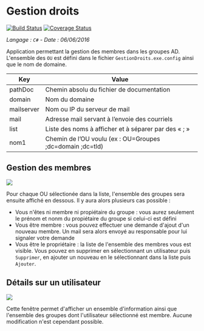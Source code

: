 # Gestion droits

[![Build Status](https://ci.appveyor.com/api/projects/status/github/Darkitty/GestionDroits)](https://ci.appveyor.com/project/Darkitty/gestiondroits)
[![Coverage Status](https://coveralls.io/repos/github/Darkitty/GestionDroits/badge.svg?branch=master)](https://coveralls.io/github/Darkitty/kermene?branch=master)

_Langage : ```C#``` - Date : 06/06/2016_

Application permettant la gestion des membres dans les groupes AD. L'ensemble des ```OU``` est défini dans le fichier ```GestionDroits.exe.config``` ainsi que le nom de domaine.

|Key|Value|
|---|-----|
|pathDoc|Chemin absolu du fichier de documentation|
|domain|Nom du domaine|
|mailserver|Nom ou IP du serveur de mail|
|mail|Adresse mail servant à l’envoie des courriels|
|list|Liste des noms à afficher et à séparer par des « ; »|
|nom1|Chemin de l’OU voulu (ex : OU=Groupes ;dc=domain ;dc=tld)|

## Gestion des membres

![](https://lut.im/05HdNMI6YX/qBKArOmsDuyc4Tud)

Pour chaque OU sélectionée dans la liste, l'ensemble des groupes sera ensuite affiché en dessous. Il y aura alors plusieurs cas possible :

* Vous n'êtes ni membre ni propiétaire du groupe : vous aurez seulement le prénom et nonm du propiétaire du groupe si celui-ci est défini
* Vous être membre : vous pouvez effectuer une demande d'ajout d'un nouveau membre. Un mail sera alors envoyé au responsable pour lui signaler votre demande
* Vous être le propriétaire : la liste de l'ensemble des membres vous est visible. Vous pouvez en supprimer en sélectionnant un utilisateur puis ```Supprimer```, en ajouter un nouveau en le sélectionnant dans la liste puis ```Ajouter```.

## Détails sur un utilisateur

![](https://lut.im/262LU9sG6y/s7pCqIArIGMzJqAc)

Cette fenêtre permet d'afficher un ensemble d'information ainsi que l'ensemble des groupes dont l'utilisateur sélectionné est membre. Aucune modification n'est cependant possible.